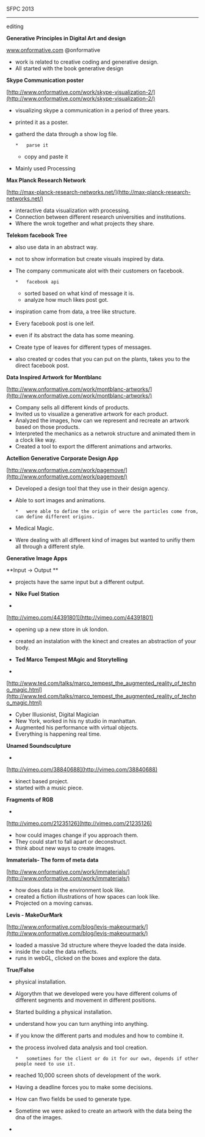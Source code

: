 
SFPC 2013

__________________________________________________________________________________

editing

**Generative Principles in Digital Art and design**

www.onformative.com @onformative

*   work is related to creative coding and generative design.
*   All started with the book generative design

**Skype Communication poster**

[<a href='http://www.onformative.com/work/skype-visualization-2/'/>http://www.onformative.com/work/skype-visualization-2/](http://www.onformative.com/work/skype-visualization-2/)</a>

*   visualizing skype a communication in a period of three years.
*   printed it as a poster.
*   gatherd the data through a show log file.

        *   parse it 
    *   copy and paste it

*   Mainly used Processing

**Max Planck Research Network**

[<a href='http://max-planck-research-networks.net/'/>http://max-planck-research-networks.net/](http://max-planck-research-networks.net/)</a>

*   interactive data visualization with processing.
*   Connection between different research universities and institutions.
*   Where the wrok together and what projects they share.

**Telekom facebook Tree**

*   also use data in an abstract way.
*   not to show information but create visuals inspired by data.
*   The company communicate alot with their customers on facebook.

        *   facebook api
    *   sorted based on what kind of message it is.
    *   analyze how much likes post got.

*   inspiration came from data, a tree like structure.
*   Every facebook post is one leif.
*   even if its abstract the data has some meaning.
*   Create type of leaves for different types of messages.
*   also created qr codes that you can put on the plants, takes you to the direct facebook post.

**Data Inspired Artwork for Montblanc**

[<a href='http://www.onformative.com/work/montblanc-artworks/'/>http://www.onformative.com/work/montblanc-artworks/](http://www.onformative.com/work/montblanc-artworks/)</a>

*   Company sells all different kinds of products.
*   Invited us to visualize a generative artwork for each product.
*   Analyzed the images, how can we represent and recreate an artwork based on those products.
*   Interpreted the mechanics as a netwrok structure and animated them in a clock like way.
*   Created a tool to export the different animations and artworks.

**Actellion Generative Corporate Design App**

[<a href='http://www.onformative.com/work/pagemove/'/>http://www.onformative.com/work/pagemove/](http://www.onformative.com/work/pagemove/)</a>

*   Developed a design tool that they use in their design agency.
*   Able to sort images and animations.

        *   were able to define the origin of were the particles come from, can define different origins.

*   Medical Magic.
*   Were dealing with all different kind of images but wanted to unifiy them all through a different style.

**Generative Image Apps**

**Input -> Output **

*   projects have the same input but a different output.

*   **Nike Fuel Station**

*

[<a href='http://vimeo.com/44391801'/>http://vimeo.com/44391801](http://vimeo.com/44391801)</a>

*   opening up a new store in uk london.
*   created an instalation with the kinect and creates an abstraction of your body.

*   **Ted Marco Tempest MAgic and Storytelling**

*

[<a href='http://www.ted.com/talks/marco_tempest_the_augmented_reality_of_techno_magic.html'/>http://www.ted.com/talks/marco_tempest_the_augmented_reality_of_techno_magic.html](http://www.ted.com/talks/marco_tempest_the_augmented_reality_of_techno_magic.html)</a>

*   Cyber Illusionist, Digital Magician
*   New York, worked in his ny studio in manhattan.
*   Augmented his performance with virtual objects.
*   Everything is happening real time.

**Unamed Soundsculpture**

*

[<a href='http://vimeo.com/38840688'/>http://vimeo.com/38840688](http://vimeo.com/38840688)</a>

*   kinect based project.
*   started with a music piece.

**Fragments of RGB**

*

[<a href='http://vimeo.com/21235126'/>http://vimeo.com/21235126](http://vimeo.com/21235126)</a>

*   how could images change if you approach them.
*   They could start to fall apart or deconstruct.
*   think about new ways to create images.

**Immaterials-  The form of meta data**

[<a href='http://www.onformative.com/work/immaterials/'/>http://www.onformative.com/work/immaterials/](http://www.onformative.com/work/immaterials/)</a>

*   how does data in the environment look like.
*   created a fiction illustrations of how spaces can look like.
*   Projected on a moving canvas.

**Levis - MakeOurMark**

[<a href='http://www.onformative.com/blog/levis-makeourmark/'/>http://www.onformative.com/blog/levis-makeourmark/](http://www.onformative.com/blog/levis-makeourmark/)</a>

*   loaded a massive 3d structure where theyve loaded the data inside.
*   inside the cube the data reflects.
*   runs in webGL, clicked on the boxes and explore the data.

**True/False**

*   physical installation.
*   Algorythm that we developed were you have different colums of different segments and movement in different positions.
*   Started building a physical installation.

*   understand how you can turn anything into anything.
*   if you know the different parts and modules and how to combine it.
*   the process involved data analysis and tool creation.

        *   sometimes for the client or do it for our own, depends if other people need to use it.

*   reached 10,000 screen shots of development of the work.
*   Having a deadline forces you to make some decisions.
*   How can flwo fields be used to generate type.
*   Sometime we were asked to create an artwork with the data being the dna of the images.

*
